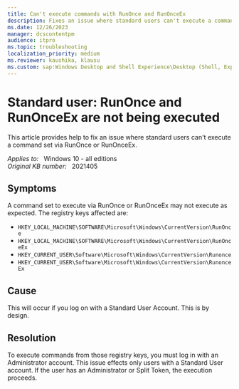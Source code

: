 ```yaml
---
title: Can't execute commands with RunOnce and RunOnceEx
description: Fixes an issue where standard users can't execute a command set via RunOnce or RunOnceEx.
ms.date: 12/26/2023
manager: dcscontentpm
audience: itpro
ms.topic: troubleshooting
localization_priority: medium
ms.reviewer: kaushika, klausu
ms.custom: sap:Windows Desktop and Shell Experience\Desktop (Shell, Explorer.exe init, themes, colors, icons, recycle bin), csstroubleshoot
---
```

# Standard user: RunOnce and RunOnceEx are not being executed

This article provides help to fix an issue where standard users can't execute a command set via RunOnce or RunOnceEx.

_Applies to:_ &nbsp; Windows 10 - all editions  
_Original KB number:_ &nbsp; 2021405

## Symptoms

A command set to execute via RunOnce or RunOnceEx may not execute as expected.
The registry keys affected are:  

- `HKEY_LOCAL_MACHINE\SOFTWARE\Microsoft\Windows\CurrentVersion\RunOnce`
- `HKEY_LOCAL_MACHINE\SOFTWARE\Microsoft\Windows\CurrentVersion\RunOnceEx`
- `HKEY_CURRENT_USER\Software\Microsoft\Windows\CurrentVersion\Runonce`
- `HKEY_CURRENT_USER\Software\Microsoft\Windows\CurrentVersion\RunonceEx`

## Cause

This will occur if you log on with a Standard User Account.
This is by design.

## Resolution

To execute commands from those registry keys, you must log in with an Administrator account. This issue effects only users with a Standard User account. If the user has an Administrator or Split Token, the execution proceeds.
